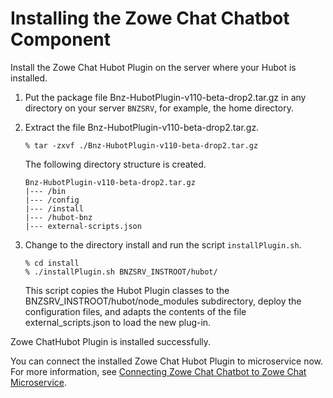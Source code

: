 # Installing the Zowe Chat Chatbot Component

Install the Zowe Chat Hubot Plugin on the server where your Hubot is installed.

1.  Put the package file Bnz-HubotPlugin-v110-beta-drop2.tar.gz in any directory on your server `BNZSRV`, for example, the home directory.

2.  Extract the file Bnz-HubotPlugin-v110-beta-drop2.tar.gz.

    ```
    % tar -zxvf ./Bnz-HubotPlugin-v110-beta-drop2.tar.gz
    ```

    The following directory structure is created.

    ```
    Bnz-HubotPlugin-v110-beta-drop2.tar.gz
    |--- /bin
    |--- /config
    |--- /install
    |--- /hubot-bnz
    |--- external-scripts.json
    
    ```

3.  Change to the directory install and run the script `installPlugin.sh`.

    ```
    % cd install
    % ./installPlugin.sh BNZSRV_INSTROOT/hubot/
    
    ```

    This script copies the Hubot Plugin classes to the BNZSRV\_INSTROOT/hubot/node\_modules subdirectory, deploy the configuration files, and adapts the contents of the file external\_scripts.json to load the new plug-in.


Zowe ChatHubot Plugin is installed successfully.

You can connect the installed Zowe Chat Hubot Plugin to microservice now. For more information, see [Connecting Zowe Chat Chatbot to Zowe Chat Microservice](chatops_config_connect_hubot_to_microservice.md).

